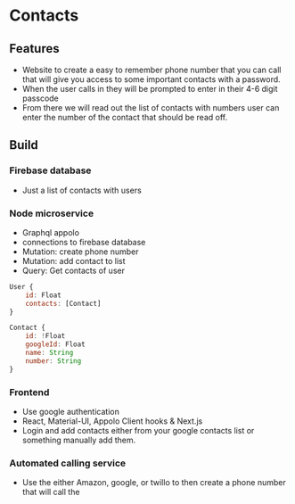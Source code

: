 # Contacts 

## Features

* Website to create a easy to remember phone number that you can call that will give you access to some important contacts with a password.
* When the user calls in they will be prompted to enter in their 4-6 digit passcode
* From there we will read out the list of contacts with numbers user can enter the number of the contact that should be read off.


## Build 

### Firebase database
* Just a list of contacts with users 


### Node microservice
* Graphql appolo 
* connections to firebase database
* Mutation: create phone number
* Mutation: add contact to list 
* Query: Get contacts of user

```javascript
User {
	id: Float
	contacts: [Contact]
}

Contact {
	id: !Float
	googleId: Float
	name: String
	number: String
}
```

### Frontend
* Use google authentication
* React, Material-UI, Appolo Client hooks & Next.js
* Login and add contacts either from your google contacts list or something manually add them.


### Automated calling service
* Use the either Amazon, google, or twillo to then create a phone number that will call the 